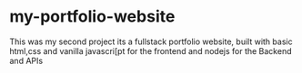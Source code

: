 # my-portfolio-website
This was my second project its a fullstack portfolio website, built with basic html,css and vanilla javascri[pt for the frontend and nodejs for the Backend  and APIs
